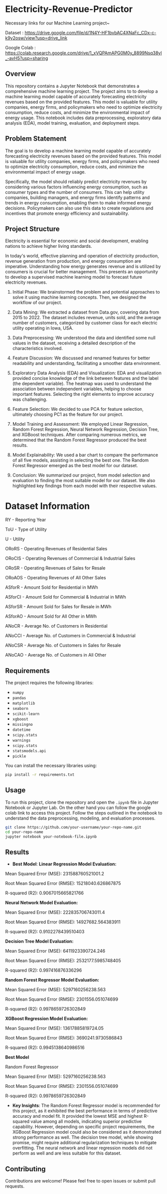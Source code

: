 # Electricity-Revenue-Predictor

Necessary links for our Machine Learning project~

Dataset : https://drive.google.com/file/d/1N4Y-HF1bvbAC4XNaFc_CDx-c-k9y2osw/view?usp=drive_link 

Google Colab : https://colab.research.google.com/drive/1_xVQPAmAPG0M0y_8899Nsq38yl_-avH5?usp=sharing

## Overview

This repository contains a Jupyter Notebook that demonstrates a comprehensive machine learning project. The project aims to to develop a machine learning model capable of accurately forecasting electricity revenues based on the provided features. This model is valuable for utility companies, energy firms, and policymakers who need to optimize electricity consumption, reduce costs, and minimize the environmental impact of energy usage. This notebook includes data preprocessing, exploratory data analysis (EDA), model training, evaluation, and deployment steps. 

## Problem Statement

The goal is to develop a machine learning model capable of accurately forecasting electricity revenues based on the provided features. This model is valuable for utility companies, energy firms, and policymakers who need to optimize electricity consumption, reduce costs, and minimize the environmental impact of energy usage.

Specifically, the model should reliably predict electricity revenues by considering various factors influencing energy consumption, such as consumer types and the number of consumers. This can help utility companies, building managers, and energy firms identify patterns and trends in energy consumption, enabling them to make informed energy decisions. Policymakers can also use this data to create regulations and incentives that promote energy efficiency and sustainability.

## Project Structure

Electricity is essential for economic and social development, enabling nations to achieve higher living standards.

In today's world, effective planning and operation of electricity production, revenue generation from production, and energy consumption are imperative. Understanding how energy generates revenue and is utilized by consumers is crucial for better management. This presents an opportunity to develop a supervised machine learning model to forecast future electricity revenues.


1. Initial Phase: We brainstormed the problem and potential approaches to solve it using machine learning concepts. Then, we designed the workflow of our project.


2. Data Mining: We extracted a dataset from Data.gov, covering data from 2015 to 2022. The dataset includes revenue, units sold, and the average number of customers, categorized by customer class for each electric utility operating in Iowa, USA.


3. Data Preprocessing: We understood the data and identified some null values in the dataset, receiving a detailed description of the characteristics involved.


4. Feature Discussion: We discussed and renamed features for better readability and understanding, facilitating a smoother data environment.


5. Exploratory Data Analysis (EDA) and Visualization: EDA and visualization provided concise knowledge of the link between features and the label (the dependent variable). The heatmap was used to understand the association between independent variables, helping to choose important features. Selecting the right elements to improve accuracy was challenging.

6. Feature Selection: We decided to use PCA for feature selection, ultimately choosing PC1 as the feature for our project.

7. Model Training and Assessment: We employed Linear Regression, Random Forest Regression, Neural Network Regression, Decision Tree, and XGBoost techniques. After comparing numerous metrics, we determined that the Random Forest Regressor produced the best results.

8. Model Explainability: We used a bar chart to compare the performance of all five models, assisting in selecting the best one. The Random Forest Regressor emerged as the best model for our dataset.

9. Conclusion: We summarized our project, from model selection and evaluation to finding the most suitable model for our dataset. We also highlighted key findings from each model with their respective values.

# Dataset Information

RY - Reporting Year

ToU - Type of Utility

U - Utility

ORoRS - Operating Revenues of Residential Sales

ORoCIS - Operating Revenues of Commercial & Industrial Sales

ORoSR - Operating Revenues of Sales for Resale

ORoAOS - Operating Revenues of All Other Sales

ASforR - Amount Sold for Residential in MWh

ASforCI - Amount Sold for Commercial & Industrial in MWh

ASforSR - Amount Sold for Sales for Resale in MWh

ASforAO - Amount Sold for All Other in MWh

ANoCR - Average No. of Customers in Residential

ANoCCI - Average No. of Customers in Commercial & Industrial

ANoCSR - Average No. of Customers in Sales for Resale

ANoCAO - Average No. of Customers in All Other

## Requirements

The project requires the following libraries:
- `numpy`
- `pandas`
- `matplotlib`
- `seaborn`
- `scikit-learn`
- `xgboost`
- `missingno`
- `datetime`
- `scipy.stats`
- `warnings`
- `scipy.stats`
- `statsmodels.api`
- `pickle`

You can install the necessary libraries using:
```bash
pip install -r requirements.txt
```

## Usage

To run this project, clone the repository and open the `.ipynb` file in Jupyter Notebook or Jupyter Lab. On the other hand you can follow the google colab link to access this project. Follow the steps outlined in the notebook to understand the data preprocessing, modeling, and evaluation processes.

```bash
git clone https://github.com/your-username/your-repo-name.git
cd your-repo-name
jupyter notebook your-notebook-file.ipynb
```

## Results

- **Best Model**: **Linear Regression Model Evaluation:**

Mean Squared Error (MSE): 231588760521001.2

Root Mean Squared Error (RMSE): 15218040.626867875

R-squared (R2): 0.9067015665821766



**Neural Network Model Evaluation:**

Mean Squared Error (MSE): 222835706743011.4

Root Mean Squared Error (RMSE): 14927682.564383911

R-squared (R2): 0.9102278439510403



**Decision Tree Model Evaluation:**

Mean Squared Error (MSE): 6411923390724.246

Root Mean Squared Error (RMSE): 2532177.5985748405

R-squared (R2): 0.997416876336296



**Random Forest Regressor Model Evaluation:**

Mean Squared Error (MSE): 5297160256238.563

Root Mean Squared Error (RMSE): 2301556.051074699

R-squared (R2): 0.9978659726302849



**XGBoost Regression Model Evaluation:**

Mean Squared Error (MSE): 13617885819724.05

Root Mean Squared Error (RMSE): 3690241.9730586843

R-squared (R2): 0.9945138640986516



**Best Model**

Random Forest Regressor

Mean Squared Error (MSE): 5297160256238.563

Root Mean Squared Error (RMSE): 2301556.051074699

R-squared (R2): 0.9978659726302849

- **Key Insights**: The Random Forest Regressor model is recommended for this project, as it exhibited the best performance in terms of predictive accuracy and model fit. It provided the lowest MSE and highest R-squared value among all models, indicating superior predictive capability. However, depending on specific project requirements, the XGBoost Regression model could also be considered as it demonstrated strong performance as well. The decision tree model, while showing promise, might require additional regularization techniques to mitigate overfitting. The neural network and linear regression models did not perform as well and are less suitable for this dataset.

## Contributing

Contributions are welcome! Please feel free to open issues or submit pull requests.






